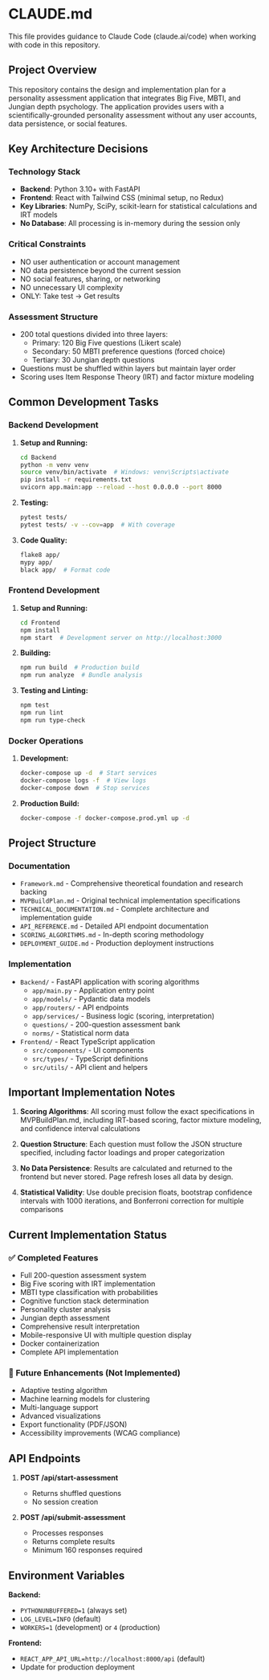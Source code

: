 # CLAUDE.md

This file provides guidance to Claude Code (claude.ai/code) when working with code in this repository.

## Project Overview

This repository contains the design and implementation plan for a personality assessment application that integrates Big Five, MBTI, and Jungian depth psychology. The application provides users with a scientifically-grounded personality assessment without any user accounts, data persistence, or social features.

## Key Architecture Decisions

### Technology Stack
- **Backend**: Python 3.10+ with FastAPI
- **Frontend**: React with Tailwind CSS (minimal setup, no Redux)
- **Key Libraries**: NumPy, SciPy, scikit-learn for statistical calculations and IRT models
- **No Database**: All processing is in-memory during the session only

### Critical Constraints
- NO user authentication or account management
- NO data persistence beyond the current session  
- NO social features, sharing, or networking
- NO unnecessary UI complexity
- ONLY: Take test → Get results

### Assessment Structure
- 200 total questions divided into three layers:
  - Primary: 120 Big Five questions (Likert scale)
  - Secondary: 50 MBTI preference questions (forced choice)
  - Tertiary: 30 Jungian depth questions
- Questions must be shuffled within layers but maintain layer order
- Scoring uses Item Response Theory (IRT) and factor mixture modeling

## Common Development Tasks

### Backend Development

1. **Setup and Running:**
   ```bash
   cd Backend
   python -m venv venv
   source venv/bin/activate  # Windows: venv\Scripts\activate
   pip install -r requirements.txt
   uvicorn app.main:app --reload --host 0.0.0.0 --port 8000
   ```

2. **Testing:**
   ```bash
   pytest tests/
   pytest tests/ -v --cov=app  # With coverage
   ```

3. **Code Quality:**
   ```bash
   flake8 app/
   mypy app/
   black app/  # Format code
   ```

### Frontend Development

1. **Setup and Running:**
   ```bash
   cd Frontend
   npm install
   npm start  # Development server on http://localhost:3000
   ```

2. **Building:**
   ```bash
   npm run build  # Production build
   npm run analyze  # Bundle analysis
   ```

3. **Testing and Linting:**
   ```bash
   npm test
   npm run lint
   npm run type-check
   ```

### Docker Operations

1. **Development:**
   ```bash
   docker-compose up -d  # Start services
   docker-compose logs -f  # View logs
   docker-compose down  # Stop services
   ```

2. **Production Build:**
   ```bash
   docker-compose -f docker-compose.prod.yml up -d
   ```

## Project Structure

### Documentation
- `Framework.md` - Comprehensive theoretical foundation and research backing
- `MVPBuildPlan.md` - Original technical implementation specifications
- `TECHNICAL_DOCUMENTATION.md` - Complete architecture and implementation guide
- `API_REFERENCE.md` - Detailed API endpoint documentation
- `SCORING_ALGORITHMS.md` - In-depth scoring methodology
- `DEPLOYMENT_GUIDE.md` - Production deployment instructions

### Implementation
- `Backend/` - FastAPI application with scoring algorithms
  - `app/main.py` - Application entry point
  - `app/models/` - Pydantic data models
  - `app/routers/` - API endpoints
  - `app/services/` - Business logic (scoring, interpretation)
  - `questions/` - 200-question assessment bank
  - `norms/` - Statistical norm data
- `Frontend/` - React TypeScript application
  - `src/components/` - UI components
  - `src/types/` - TypeScript definitions
  - `src/utils/` - API client and helpers

## Important Implementation Notes

1. **Scoring Algorithms**: All scoring must follow the exact specifications in MVPBuildPlan.md, including IRT-based scoring, factor mixture modeling, and confidence interval calculations

2. **Question Structure**: Each question must follow the JSON structure specified, including factor loadings and proper categorization

3. **No Data Persistence**: Results are calculated and returned to the frontend but never stored. Page refresh loses all data by design.

4. **Statistical Validity**: Use double precision floats, bootstrap confidence intervals with 1000 iterations, and Bonferroni correction for multiple comparisons

## Current Implementation Status

### ✅ Completed Features
- Full 200-question assessment system
- Big Five scoring with IRT implementation
- MBTI type classification with probabilities
- Cognitive function stack determination
- Personality cluster analysis
- Jungian depth assessment
- Comprehensive result interpretation
- Mobile-responsive UI with multiple question display
- Docker containerization
- Complete API implementation

### 🚧 Future Enhancements (Not Implemented)
- Adaptive testing algorithm
- Machine learning models for clustering
- Multi-language support
- Advanced visualizations
- Export functionality (PDF/JSON)
- Accessibility improvements (WCAG compliance)

## API Endpoints

1. **POST /api/start-assessment**
   - Returns shuffled questions
   - No session creation

2. **POST /api/submit-assessment**
   - Processes responses
   - Returns complete results
   - Minimum 160 responses required

## Environment Variables

**Backend:**
- `PYTHONUNBUFFERED=1` (always set)
- `LOG_LEVEL=INFO` (default)
- `WORKERS=1` (development) or `4` (production)

**Frontend:**
- `REACT_APP_API_URL=http://localhost:8000/api` (default)
- Update for production deployment